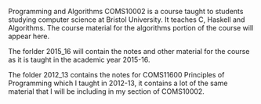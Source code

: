 
Programming and Algorithms COMS10002 is a course taught to students
studying computer science at Bristol University. It teaches C, Haskell
and Algorithms. The course material for the algorithms portion of the
course will appear here.

The forlder 2015_16 will contain the notes and other material for the
course as it is taught in the academic year 2015-16. 

The folder 2012_13 contains the notes for COMS11600 Principles of
Programming which I taught in 2012-13, it contains a lot of the same
material that I will be including in my section of COMS10002.